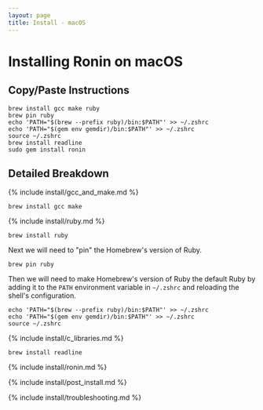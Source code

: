 ```yaml
---
layout: page
title: Install - macOS
---
```


# Installing Ronin on macOS

## Copy/Paste Instructions

```shell
brew install gcc make ruby
brew pin ruby
echo 'PATH="$(brew --prefix ruby)/bin:$PATH"' >> ~/.zshrc
echo 'PATH="$(gem env gemdir)/bin:$PATH"' >> ~/.zshrc
source ~/.zshrc
brew install readline
sudo gem install ronin
```

## Detailed Breakdown

{% include install/gcc_and_make.md %}

```shell
brew install gcc make
```

{% include install/ruby.md %}

```shell
brew install ruby
```

Next we will need to "pin" the Homebrew's version of Ruby.

```shell
brew pin ruby
```

Then we will need to make Homebrew's version of Ruby the default Ruby by adding
it to the `PATH` environment variable in `~/.zshrc` and reloading the shell's
configuration.

```shell
echo 'PATH="$(brew --prefix ruby)/bin:$PATH"' >> ~/.zshrc
echo 'PATH="$(gem env gemdir)/bin:$PATH"' >> ~/.zshrc
source ~/.zshrc
```

{% include install/c_libraries.md %}

```shell
brew install readline
```

{% include install/ronin.md %}

{% include install/post_install.md %}

{% include install/troubleshooting.md %}
